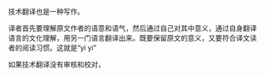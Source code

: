 



技术翻译也是一种写作。

译者首先要理解原文作者的语意和语气，然后通过自己对其中意义，通过自身翻译语言的文化理解，用另一门语言翻译出来。既要保留原文的意义，又要符合译文读者的阅读习惯。这就是“yi yi”

如果技术翻译没有审核和校对，
<!--stackedit_data:
eyJoaXN0b3J5IjpbNTI2MDA4MzIzXX0=
-->